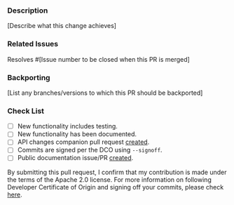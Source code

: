 ### Description
[Describe what this change achieves]

### Related Issues
Resolves #[Issue number to be closed when this PR is merged]
<!-- List any other related issues here -->

### Backporting
[List any branches/versions to which this PR should be backported]

### Check List
- [ ] New functionality includes testing.
- [ ] New functionality has been documented.
- [ ] API changes companion pull request [created](https://github.com/opensearch-project/opensearch-api-specification/blob/main/DEVELOPER_GUIDE.md).
- [ ] Commits are signed per the DCO using `--signoff`.
- [ ] Public documentation issue/PR [created](https://github.com/opensearch-project/documentation-website/issues/new/choose).

By submitting this pull request, I confirm that my contribution is made under the terms of the Apache 2.0 license.
For more information on following Developer Certificate of Origin and signing off your commits, please check [here](https://github.com/opensearch-project/common-utils/blob/main/CONTRIBUTING.md#developer-certificate-of-origin).
